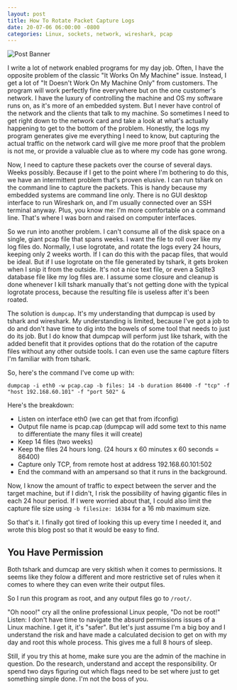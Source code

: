 ```yaml
---
layout: post
title: How To Rotate Packet Capture Logs
date: 20-07-06 06:00:00 -0800
categories: Linux, sockets, network, wireshark, pcap
---
```

![Post Banner](https://i.imgur.com/Id6h2yH.jpg)

I write a lot of network enabled programs for my day job. Often, I have the opposite problem of the classic "It Works On My Machine" issue. Instead, I get a lot of "It Doesn't Work On My Machine Only" from customers. The program will work perfectly fine everywhere but on the one customer's network.
I have the luxury of controlling the machine and OS my software runs on, as it's more of an embedded system. But I never have control of the network and the clients that talk to my machine. So sometimes I need to get right down to the network card and take a look at what's actually happening to get to the bottom of the problem. Honestly, the logs my program generates give me everything I need to know, but capturing the actual traffic on the network card will give me more proof that the problem is not me, or provide a valuable clue as to where my code has gone wrong.

Now, I need to capture these packets over the course of several days. Weeks possibly. Because if I get to the point where I'm bothering to do this, we have an intermittent problem that's proven elusive. I can run tshark on the command line to capture the packets. This is handy because my embedded systems are command line only. There is no GUI desktop interface to run Wireshark on, and I'm usually connected over an SSH terminal anyway. Plus, you know me: I'm more comfortable on a command line. That's where I was born and raised on computer interfaces.

So we run into another problem. I can't consume all of the disk space on a single, giant pcap file that spans weeks. I want the file to roll over like my log files do. Normally, I use logrotate, and rotate the logs every 24 hours, keeping only 2 weeks worth. If I can do this with the pacap files, that would be ideal. But if I use logrotate on the file generated by tshark, it gets broken when I snip it from the outside. It's not a nice text file, or even a Sqlite3 database file like my log files are. I assume some closure and cleanup is done whenever I kill tshark manually that's not getting done with the typical logrotate process, because the resulting file is useless after it's been roated.

The solution is `dumpcap`. It's my understanding that dumpcap is used by tshark and wireshark. My understanding is limited, because I've got a job to do and don't have time to dig into the bowels of some tool that needs to just do its job. But I do know that dumpcap will perform just like tshark, with the added benefit that it provides options that do the rotation of the caputre files without any other outside tools. I can even use the same capture filters I'm familiar with from tshark.

So, here's the command I've come up with:

```
dumpcap -i eth0 -w pcap.cap -b files: 14 -b duration 86400 -f "tcp" -f "host 192.168.60.101" -f "port 502" &
```

Here's the breakdown:
- Listen on interface eth0 (we can get that from ifconfig)
- Output file name is pcap.cap (dumpcap will add some text to this name to differentiate the many files it will create)
- Keep 14 files (two weeks)
- Keep the files 24 hours long. (24 hours x 60 minutes x 60 seconds = 86400)
- Capture only TCP, from remote host at address 192.168.60.101:502
- End the command with an ampersand so that it runs in the background.

Now, I know the amount of traffic to expect between the server and the target machine, but if I didn't, I risk the possibility of having gigantic files in each 24 hour period. If I were worried about that, I could also limit the capture file size using `-b filesize: 16384` for a 16 mb maximum size.

So that's it. I finally got tired of looking this up every time I needed it, and wrote this blog post so that it would be easy to find.

## You Have Permission

Both tshark and dumcap are very skitish when it comes to permissions. It seems like they folow a different and more restrictive set of rules when it comes to where they can even write their output files.

So I run this program as root, and any output files go to `/root/`.

"Oh nooo!" cry all the online professional Linux people, "Do not be root!" Listen: I don't have time to navigate the absurd permissions issues of a Linux machine. I get it, it's "safer". But let's just assume I'm a big boy and I understand the risk and have made a calculated decision to get on with my day and root this whole process. This gives me a full 8 hours of sleep.

Still, if you try this at home, make sure you are the admin of the machine in question. Do the research, understand and accept the responsibility. Or spend two days figuring out which flags need to be set where just to get something simple done. I'm not the boss of you.
